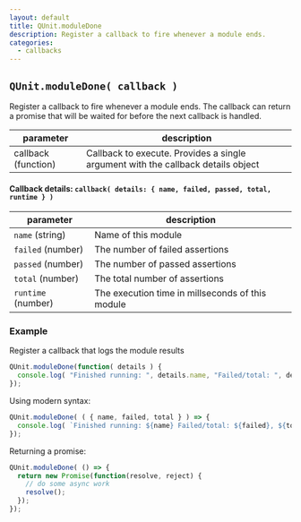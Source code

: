 ```yaml
---
layout: default
title: QUnit.moduleDone
description: Register a callback to fire whenever a module ends.
categories:
  - callbacks
---
```


## `QUnit.moduleDone( callback )`

Register a callback to fire whenever a module ends. The callback can return a promise that will be waited for before the next callback is handled.

| parameter | description |
|-----------|-------------|
| callback (function) | Callback to execute. Provides a single argument with the callback details object |

#### Callback details: `callback( details: { name, failed, passed, total, runtime } )`

| parameter | description |
|-----------|-------------|
| `name` (string) | Name of this module |
| `failed` (number) | The number of failed assertions |
| `passed` (number) | The number of passed assertions |
| `total` (number) | The total number of assertions |
| `runtime` (number) | The execution time in millseconds of this module |

### Example

Register a callback that logs the module results

```js
QUnit.moduleDone(function( details ) {
  console.log( "Finished running: ", details.name, "Failed/total: ", details.failed, details.total );
});
```

Using modern syntax:

```js
QUnit.moduleDone( ( { name, failed, total } ) => {
  console.log( `Finished running: ${name} Failed/total: ${failed}, ${total}` );
});
```

Returning a promise:

```js
QUnit.moduleDone( () => {
  return new Promise(function(resolve, reject) {
    // do some async work
    resolve();
  });
});
```
